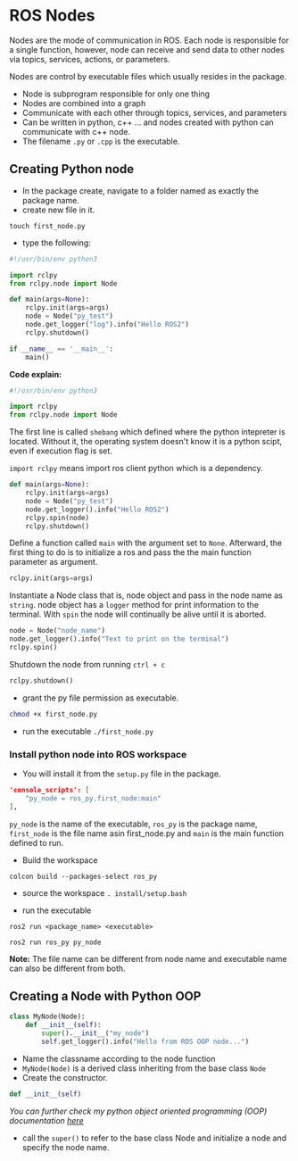 # ROS Nodes

Nodes are the mode of communication in ROS. Each node is responsible for a single function, however, node can receive and send data to other nodes via topics, services, actions, or parameters.

Nodes are control by executable files which usually resides in the package.

* Node is subprogram responsible for only one thing
* Nodes are combined into a graph
* Communicate with each other through topics, services, and parameters
* Can be written in python, c++ ... and nodes created with python can communicate with c++ node.
* The filename `.py` or `.cpp` is the executable.

## Creating Python node
* In the package create, navigate to a folder named as exactly the package name.
* create new file in it.
```
touch first_node.py
```
* type the following: 
```py
#!/usr/bin/env python3

import rclpy
from rclpy.node import Node

def main(args=None):
    rclpy.init(args=args)
    node = Node("py_test")
    node.get_logger("log").info("Hello ROS2")
    rclpy.shutdown()

if __name__ == '__main__':
    main()
```

**Code explain:**

```py
#!/usr/bin/env python3

import rclpy
from rclpy.node import Node
```
The first line is called `shebang` which defined where the python intepreter is located. Without it, the operating system doesn't know it is a python scipt, even if execution flag is set.

`import rclpy` means import ros client python which is a dependency.


```py
def main(args=None):
    rclpy.init(args=args)
    node = Node("py_test")
    node.get_logger().info("Hello ROS2")
    rclpy.spin(node)
    rclpy.shutdown()
```

Define a function called `main` with the argument set to `None`. Afterward, the first thing to do is to initialize a ros and pass the the main function parameter as argument.

```py
rclpy.init(args=args)
```

Instantiate a Node class that is, node object and pass in the node name as `string`. node object has a `logger` method for print information to the terminal. With `spin` the node will continually be alive until it is aborted.

```py
node = Node("node_name")
node.get_logger().info("Text to print on the terminal")
rclpy.spin()
```

Shutdown the node from running `ctrl + c`
```py
rclpy.shutdown()
```

* grant the py file permission as executable.
```bash
chmod +x first_node.py
```

* run the executable `./first_node.py`

### Install python node into ROS workspace

* You will install it from the `setup.py` file in the package.
```json
'console_scripts': [
    "py_node = ros_py.first_node:main"
],
```

`py_node` is the name of the executable, `ros_py` is the package name, `first_node` is the file name asin first_node.py and `main` is the main function defined to run.

* Build the workspace
```
colcon build --packages-select ros_py
```

* source the workspace
`. install/setup.bash`

* run the executable
```
ros2 run <package_name> <executable>

ros2 run ros_py py_node
```

**Note:** The file name can be different from node name and executable name can also be different from both.

## Creating a Node with Python OOP

```py
class MyNode(Node):
    def __init__(self):
        super().__init__("my_node")
        self.get_logger().info("Hello from ROS OOP node...")
```

* Name the classname according to the node function
* `MyNode(Node)` is a derived class inheriting from the base class `Node`
* Create the constructor. 
```py
def __init__(self)
```
*You can further check my python object oriented programming (OOP) documentation <a href="https://github.com/Abisoyesam/Learn-Python/tree/main/ZTM/06.%20OOP"> here </a>*

* call the `super()` to refer to the base class Node and initialize a node and specify the node name.